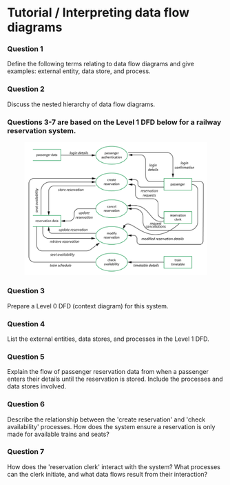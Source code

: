 # Tutorial / Interpreting data flow diagrams

### Question 1

Define the following terms relating to data flow diagrams and give examples: external entity, data store, and process.

### Question 2

Discuss the nested hierarchy of data flow diagrams.

### **Questions 3-7 are based on the Level 1 DFD below for a railway reservation system.**

<figure><img src="../../../../.gitbook/assets/102-hacksheet-dfd (1).jpg" alt=""><figcaption></figcaption></figure>

### Question 3

Prepare a Level 0 DFD (context diagram) for this system.

### Question 4

List the external entities, data stores, and processes in the Level 1 DFD.

### Question 5

Explain the flow of passenger reservation data from when a passenger enters their details until the reservation is stored. Include the processes and data stores involved.

### Question 6

Describe the relationship between the 'create reservation' and 'check availability' processes. How does the system ensure a reservation is only made for available trains and seats?

### Question 7

How does the 'reservation clerk' interact with the system? What processes can the clerk initiate, and what data flows result from their interaction?
